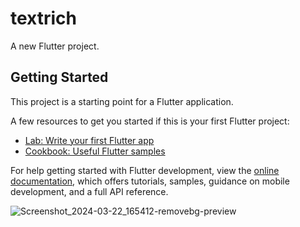 # textrich

A new Flutter project.

## Getting Started

This project is a starting point for a Flutter application.

A few resources to get you started if this is your first Flutter project:

- [Lab: Write your first Flutter app](https://docs.flutter.dev/get-started/codelab)
- [Cookbook: Useful Flutter samples](https://docs.flutter.dev/cookbook)

For help getting started with Flutter development, view the
[online documentation](https://docs.flutter.dev/), which offers tutorials,
samples, guidance on mobile development, and a full API reference.

![Screenshot_2024-03-22_165412-removebg-preview](https://github.com/AishwaryaBaisane/textrich1/assets/149373597/538b0ccc-1852-4896-97eb-f4ff05a76c6e)
